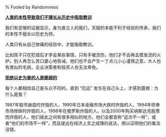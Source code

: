 % Fooled by Randomness

<u><b>人类的本性导致我们不擅长从历史中吸取教训</b></u>

我们有足够的证据显示，身为直立人的我们，天赋的本能不利于经验的传承，我们的本性不擅长以历史为师。

人类只有从自己惨痛的经验中，才能吸取教训。

比如孩子只在犯错后才学会某些事情，只有手被烫伤，他们才不会再去摸发烫的火炉。别人再怎么苦口婆心地告诫，他们也不会产生一丁点儿小心谨慎之意。大人也有类似的毛病，企业决策者和投资人也无法幸免。

<u><b>拒绝以史为鉴的人是脆弱的</b></u>

每个人都相信自己是与众不同的，直到 “厄运” 发生在自己头上，才感到震撼：为什么是我？

1987年股市崩盘时炸毁的人、1990年日本金融市场大跌时炸毁的人、1994年债券市场惨跌时炸毁的人、1998年在俄罗斯炸毁的人，以及2000年购买纳斯达克股票而炸毁的人，他们彼此之间有很多相似的地方。他们全都宣称“这次不一样”，或者“他们的市场不一样”，而且提出在经济上言之成理的说法，用以证明他们的看法没错。
